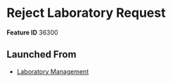 # Reject Laboratory Request

**Feature ID** 36300

## Launched From

- [Laboratory Management](Laboratory%20Management.md)











































































